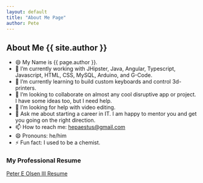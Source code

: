 ```yaml
---
layout: default
title: "About Me Page"
author: Pete
---
```

## About Me {{ site.author }}

- :smile: My Name is {{ page.author }}.
- 🔭 I’m currently working with JHipster, Java, Angular, Typescript, Javascript, HTML, CSS, MySQL, Arduino, and G-Code.
- 🌱 I’m currently learning to build custom keyboards and control 3d-printers.
- 👯 I’m looking to collaborate on almost any cool disruptive app or project. I have some ideas too, but I need help.
- 🤔 I’m looking for help with video editing.
- 💬 Ask me about starting a career in IT. I am happy to mentor you and get you going on the right direction.
- 📫 How to reach me: hepaestus@gmail.com
- 😄 Pronouns: he/him
- ⚡ Fun fact: I used to be a chemist.

### My Professional Resume
[Peter E Olsen III Resume](https://hepaestus.github.io/resume)
